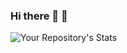 ### Hi there 👋 🌱
![Your Repository's Stats](https://github-readme-stats.vercel.app/api?username=SeanGaluzzi&show_icons=true)

<!--
**SeanGaluzzi/SeanGaluzzi** is a ✨ _special_ ✨ repository because its `README.md` (this file) appears on your GitHub profile.

Here are some ideas to get you started:

- 🔭 I’m currently working on ...
- 🌱 I’m currently learning ...
- 👯 I’m looking to collaborate on ...
- 🤔 I’m looking for help with ...
- 💬 Ask me about ...
- 📫 How to reach me: ...
- 😄 Pronouns: ...
- ⚡ Fun fact: ...
-->
